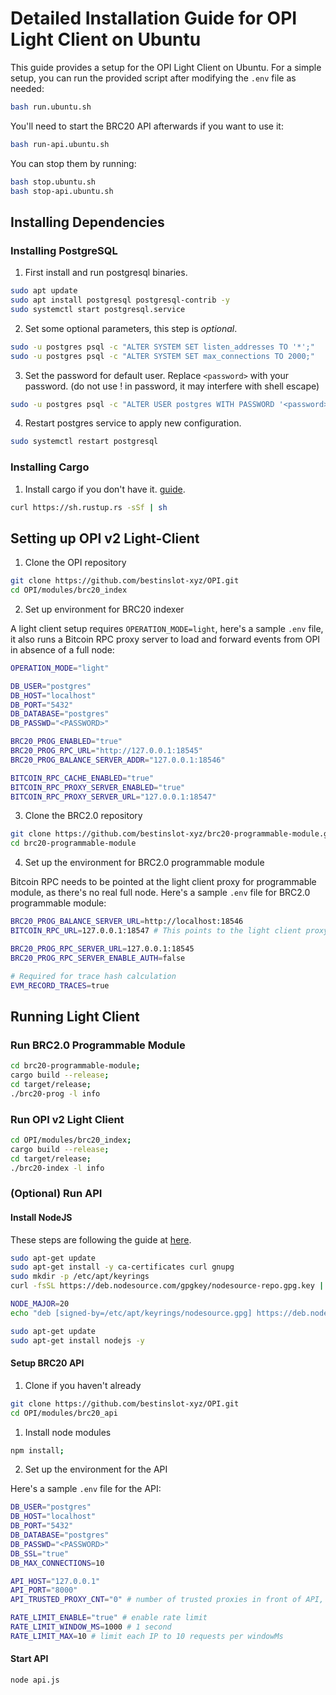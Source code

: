 # Detailed Installation Guide for OPI Light Client on Ubuntu

This guide provides a setup for the OPI Light Client on Ubuntu. For a simple setup, you can run the provided script after modifying the `.env` file as needed:

```sh
bash run.ubuntu.sh
```

You'll need to start the BRC20 API afterwards if you want to use it:

```sh
bash run-api.ubuntu.sh
```

You can stop them by running:

```sh
bash stop.ubuntu.sh
bash stop-api.ubuntu.sh
```

## Installing Dependencies

### Installing PostgreSQL

1) First install and run postgresql binaries.

```sh
sudo apt update
sudo apt install postgresql postgresql-contrib -y
sudo systemctl start postgresql.service
```

2) Set some optional parameters, this step is *optional*.

```sh
sudo -u postgres psql -c "ALTER SYSTEM SET listen_addresses TO '*';"
sudo -u postgres psql -c "ALTER SYSTEM SET max_connections TO 2000;"
```

3) Set the password for default user. Replace `<password>` with your password. (do not use ! in password, it may interfere with shell escape)

```sh
sudo -u postgres psql -c "ALTER USER postgres WITH PASSWORD '<password>';"
```

4) Restart postgres service to apply new configuration.

```sh
sudo systemctl restart postgresql
```

### Installing Cargo

1) Install cargo if you don't have it. [guide](https://doc.rust-lang.org/cargo/getting-started/installation.html).

```sh
curl https://sh.rustup.rs -sSf | sh
```

## Setting up OPI v2 Light-Client

1) Clone the OPI repository

```sh
git clone https://github.com/bestinslot-xyz/OPI.git
cd OPI/modules/brc20_index
```

2) Set up environment for BRC20 indexer

A light client setup requires `OPERATION_MODE=light`, here's a sample `.env` file, it also runs a Bitcoin RPC proxy server to load and forward events from OPI in absence of a full node:

```sh
OPERATION_MODE="light"

DB_USER="postgres"
DB_HOST="localhost"
DB_PORT="5432"
DB_DATABASE="postgres"
DB_PASSWD="<PASSWORD>"

BRC20_PROG_ENABLED="true"
BRC20_PROG_RPC_URL="http://127.0.0.1:18545"
BRC20_PROG_BALANCE_SERVER_ADDR="127.0.0.1:18546"

BITCOIN_RPC_CACHE_ENABLED="true"
BITCOIN_RPC_PROXY_SERVER_ENABLED="true"
BITCOIN_RPC_PROXY_SERVER_URL="127.0.0.1:18547"
```

3) Clone the BRC2.0 repository

```sh
git clone https://github.com/bestinslot-xyz/brc20-programmable-module.git
cd brc20-programmable-module
```

4) Set up the environment for BRC2.0 programmable module

Bitcoin RPC needs to be pointed at the light client proxy for programmable module, as there's no real full node. Here's a sample `.env` file for BRC2.0 programmable module:

```sh
BRC20_PROG_BALANCE_SERVER_URL=http://localhost:18546
BITCOIN_RPC_URL=127.0.0.1:18547 # This points to the light client proxy server

BRC20_PROG_RPC_SERVER_URL=127.0.0.1:18545
BRC20_PROG_RPC_SERVER_ENABLE_AUTH=false

# Required for trace hash calculation
EVM_RECORD_TRACES=true
```

## Running Light Client

### Run BRC2.0 Programmable Module

```sh
cd brc20-programmable-module;
cargo build --release;
cd target/release;
./brc20-prog -l info
```

### Run OPI v2 Light Client

```sh
cd OPI/modules/brc20_index;
cargo build --release;
cd target/release;
./brc20-index -l info
```

### (Optional) Run API

#### Install NodeJS

These steps are following the guide at [here](https://github.com/nodesource/distributions).

```sh
sudo apt-get update
sudo apt-get install -y ca-certificates curl gnupg
sudo mkdir -p /etc/apt/keyrings
curl -fsSL https://deb.nodesource.com/gpgkey/nodesource-repo.gpg.key | sudo gpg --dearmor -o /etc/apt/keyrings/nodesource.gpg

NODE_MAJOR=20
echo "deb [signed-by=/etc/apt/keyrings/nodesource.gpg] https://deb.nodesource.com/node_$NODE_MAJOR.x nodistro main" | sudo tee /etc/apt/sources.list.d/nodesource.list

sudo apt-get update
sudo apt-get install nodejs -y
```

#### Setup BRC20 API

1) Clone if you haven't already

```sh
git clone https://github.com/bestinslot-xyz/OPI.git
cd OPI/modules/brc20_api
```

1) Install node modules

```sh
npm install;
```

2) Set up the environment for the API

Here's a sample `.env` file for the API:

```sh
DB_USER="postgres"
DB_HOST="localhost"
DB_PORT="5432"
DB_DATABASE="postgres"
DB_PASSWD="<PASSWORD>"
DB_SSL="true"
DB_MAX_CONNECTIONS=10

API_HOST="127.0.0.1"
API_PORT="8000"
API_TRUSTED_PROXY_CNT="0" # number of trusted proxies in front of API, set to 1 if using nginx reverse proxy

RATE_LIMIT_ENABLE="true" # enable rate limit
RATE_LIMIT_WINDOW_MS=1000 # 1 second
RATE_LIMIT_MAX=10 # limit each IP to 10 requests per windowMs
```

#### Start API

```sh
node api.js
```
